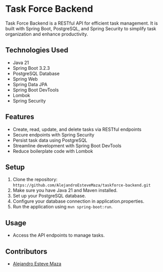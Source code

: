 # Task Force Backend

Task Force Backend is a RESTful API for efficient task management. It is built with Spring Boot, PostgreSQL, and Spring Security to simplify task organization and enhance productivity.

## Technologies Used
- Java 21
- Spring Boot 3.2.3
- PostgreSQL Database
- Spring Web
- Spring Data JPA
- Spring Boot DevTools
- Lombok
- Spring Security

## Features
- Create, read, update, and delete tasks via RESTful endpoints
- Secure endpoints with Spring Security
- Persist task data using PostgreSQL
- Streamline development with Spring Boot DevTools
- Reduce boilerplate code with Lombok

## Setup
1. Clone the repository: `https://github.com/AlejandroEsteveMaza/taskforce-backend.git`
2. Make sure you have Java 21 and Maven installed.
3. Set up your PostgreSQL database.
4. Configure your database connection in application.properties.
5. Run the application using `mvn spring-boot:run`.

## Usage
- Access the API endpoints to manage tasks.

## Contributors
- [Alejandro Esteve Maza](https://github.com/AlejandroEsteveMaza)
